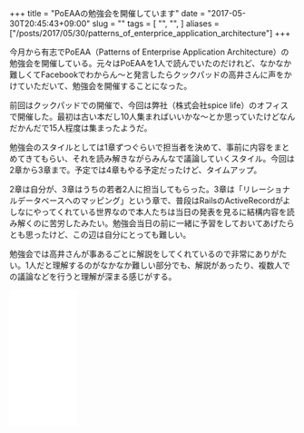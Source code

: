 +++
title = "PoEAAの勉強会を開催しています"
date = "2017-05-30T20:45:43+09:00"
slug = ""
tags = [
  "",
  "",
]
aliases = ["/posts/2017/05/30/patterns_of_enterprice_application_architecture"]
+++

今月から有志でPoEAA（Patterns of Enterprise Application Architecture）の勉強会を開催している。元々はPoEAAを1人で読んでいたのだけれど、なかなか難しくてFacebookでわからん〜と発言したらクックパッドの高井さんに声をかけていただいて、勉強会を開催することになった。

前回はクックパッドでの開催で、今回は弊社（株式会社spice life）のオフィスで開催した。最初は古い本だし10人集まればいいかな〜とか思っていたけどなんだかんだで15人程度は集まったようだ。

勉強会のスタイルとしては1章ずつぐらいで担当者を決めて、事前に内容をまとめてきてもらい、それを読み解きながらみんなで議論していくスタイル。今回は2章から3章まで。予定では4章もやる予定だったけど、タイムアップ。

2章は自分が、3章はうちの若者2人に担当してもらった。3章は「リレーショナルデータベースへのマッピング」という章で、普段はRailsのActiveRecordがよしなにやってくれている世界なので本人たちは当日の発表を見るに結構内容を読み解くのに苦労したみたい。勉強会当日の前に一緒に予習をしておいてあげたらとも思ったけど、この辺は自分にとっても難しい。

勉強会では高井さんが事あるごとに解説をしてくれているので非常にありがたい。1人だと理解するのがなかなか難しい部分でも、解説があったり、複数人での議論などを行うと理解が深まる感じがする。


<iframe style="width:120px;height:240px;" marginwidth="0" marginheight="0" scrolling="no" frameborder="0" src="//rcm-fe.amazon-adsystem.com/e/cm?lt1=_blank&bc1=000000&IS2=1&bg1=FFFFFF&fc1=000000&lc1=0000FF&t=ukstudio0c-22&o=9&p=8&l=as4&m=amazon&f=ifr&ref=as_ss_li_til&asins=B01B5MX2O2&linkId=728ccdc00ad077518c9228cadd85baf7"></iframe>
